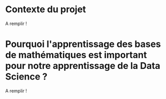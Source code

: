# Contexte du projet

A remplir !



# Pourquoi l'apprentissage des bases de mathématiques est important pour notre apprentissage de la Data Science ?

A remplir !